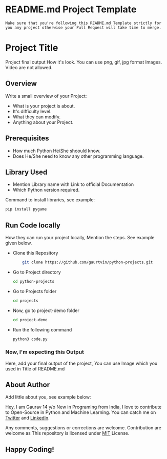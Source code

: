 # README.md Project Template

`Make sure that you're following this README.md Template strictly for you any project otherwise your Pull Request will take time to merge.`

# Project Title

Project final output How it's look. You can use png, gif, jpg format Images. Video are not allowed.

## Overview

Write a small overview of your Project:

- What is your project is about.
- It's difficulty level.
- What they can modify.
- Anything about your Project.

## Prerequisites

- How much Python He\She shoould know.
- Does He/She need to know any other programming language.

## Library Used

- Mention Library name with Link to official Documentation
- Which Python version required.

Command to install libraries, see example:

```bash
pip install pygame
```

## Run Code locally

How they can run your project locally, Mention the steps. See example given below.

- Clone this Repository

  ```bash
      git clone https://github.com/gaurtvin/python-projects.git
  ```

- Go to Project directory

  ```bash
  cd python-projects
  ```

- Go to Projects folder

  ```bash
  cd projects
  ```

- Now, go to project-demo folder

  ```bash
  cd project-demo
  ```

- Run the following command
  ```bash
  python3 code.py
  ```

### Now, I'm expecting this Output

Here, add your final output of the project, You can use Image which you used in Title of README.md

## About Author

Add little about you, see example below:

Hey, I am Gaurav 14 y/o New in Programing from India, I love to contribute to Open-Source in Python and Machine Learning. You can catch me on [Twitter](https://twitter.com/gaurtvin) and [LinkedIn](https://linkedin.com/in/gaurtvin).

<!-- It is mandatory to add this.-->

Any comments, suggestions or corrections are welcome. Contribution are welcome as This repository is licensed under [MIT](https://opensource.org/licenses/MIT) License.

## Happy Coding!

